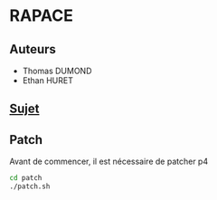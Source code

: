 # RAPACE

## Auteurs
- Thomas DUMOND
- Ethan HURET

## [Sujet](sujet.pdf)

## Patch
Avant de commencer, il est nécessaire de patcher p4
```bash
cd patch
./patch.sh
```